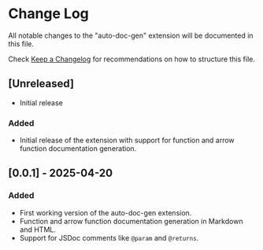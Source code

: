 # Change Log

All notable changes to the "auto-doc-gen" extension will be documented in this file.

Check [Keep a Changelog](http://keepachangelog.com/) for recommendations on how to structure this file.

## [Unreleased]

- Initial release
### Added
- Initial release of the extension with support for function and arrow function documentation generation.

## [0.0.1] - 2025-04-20

### Added
- First working version of the auto-doc-gen extension.
- Function and arrow function documentation generation in Markdown and HTML.
- Support for JSDoc comments like `@param` and `@returns`.